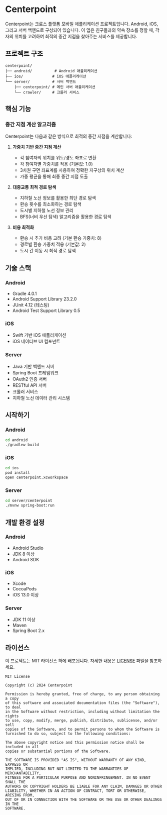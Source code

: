 # Centerpoint

Centerpoint는 크로스 플랫폼 모바일 애플리케이션 프로젝트입니다. Android, iOS, 그리고 서버 백엔드로 구성되어 있습니다. 이 앱은 친구들과의 약속 장소를 정할 때, 각자의 위치를 고려하여 최적의 중간 지점을 찾아주는 서비스를 제공합니다.

## 프로젝트 구조

```
centerpoint/
├── android/          # Android 애플리케이션
├── ios/             # iOS 애플리케이션
└── server/          # 서버 백엔드
    ├── centerpoint/ # 메인 서버 애플리케이션
    └── crawler/     # 크롤러 서비스
```

## 핵심 기능

### 중간 지점 계산 알고리즘
Centerpoint는 다음과 같은 방식으로 최적의 중간 지점을 계산합니다:

1. **가중치 기반 중간 지점 계산**
   - 각 참여자의 위치를 위도/경도 좌표로 변환
   - 각 참여자별 가중치를 적용 (기본값: 1.0)
   - 3차원 구면 좌표계를 사용하여 정확한 지구상의 위치 계산
   - 가중 평균을 통해 최종 중간 지점 도출

2. **대중교통 최적 경로 탐색**
   - 지하철 노선 정보를 활용한 최단 경로 탐색
   - 환승 횟수를 최소화하는 경로 탐색
   - 도시별 지하철 노선 정보 관리
   - BFS(너비 우선 탐색) 알고리즘을 활용한 경로 탐색

3. **비용 최적화**
   - 환승 시 추가 비용 고려 (기본 환승 가중치: 8)
   - 경로별 환승 가중치 적용 (기본값: 2)
   - 도시 간 이동 시 최적 경로 탐색

## 기술 스택

### Android
- Gradle 4.0.1
- Android Support Library 23.2.0
- JUnit 4.12 (테스팅)
- Android Test Support Library 0.5

### iOS
- Swift 기반 iOS 애플리케이션
- iOS 네이티브 UI 컴포넌트

### Server
- Java 기반 백엔드 서버
- Spring Boot 프레임워크
- OAuth2 인증 서버
- RESTful API 서버
- 크롤러 서비스
- 지하철 노선 데이터 관리 시스템

## 시작하기

### Android
```bash
cd android
./gradlew build
```

### iOS
```bash
cd ios
pod install
open centerpoint.xcworkspace
```

### Server
```bash
cd server/centerpoint
./mvnw spring-boot:run
```

## 개발 환경 설정

### Android
- Android Studio
- JDK 8 이상
- Android SDK

### iOS
- Xcode
- CocoaPods
- iOS 13.0 이상

### Server
- JDK 11 이상
- Maven
- Spring Boot 2.x

## 라이선스
이 프로젝트는 MIT 라이선스 하에 배포됩니다. 자세한 내용은 [LICENSE](LICENSE) 파일을 참조하세요.

```
MIT License

Copyright (c) 2024 Centerpoint

Permission is hereby granted, free of charge, to any person obtaining a copy
of this software and associated documentation files (the "Software"), to deal
in the Software without restriction, including without limitation the rights
to use, copy, modify, merge, publish, distribute, sublicense, and/or sell
copies of the Software, and to permit persons to whom the Software is
furnished to do so, subject to the following conditions:

The above copyright notice and this permission notice shall be included in all
copies or substantial portions of the Software.

THE SOFTWARE IS PROVIDED "AS IS", WITHOUT WARRANTY OF ANY KIND, EXPRESS OR
IMPLIED, INCLUDING BUT NOT LIMITED TO THE WARRANTIES OF MERCHANTABILITY,
FITNESS FOR A PARTICULAR PURPOSE AND NONINFRINGEMENT. IN NO EVENT SHALL THE
AUTHORS OR COPYRIGHT HOLDERS BE LIABLE FOR ANY CLAIM, DAMAGES OR OTHER
LIABILITY, WHETHER IN AN ACTION OF CONTRACT, TORT OR OTHERWISE, ARISING FROM,
OUT OF OR IN CONNECTION WITH THE SOFTWARE OR THE USE OR OTHER DEALINGS IN THE
SOFTWARE.